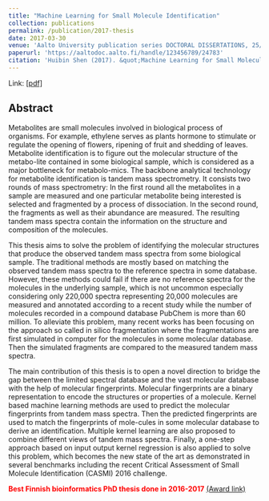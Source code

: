 ```yaml
---
title: "Machine Learning for Small Molecule Identification"
collection: publications
permalink: /publication/2017-thesis
date: 2017-03-30
venue: 'Aalto University publication series DOCTORAL DISSERTATIONS, 25/2017'
paperurl: 'https://aaltodoc.aalto.fi/handle/123456789/24783'
citation: 'Huibin Shen (2017). &quot;Machine Learning for Small Molecule Identification&quot; <i>Aalto University publication series DOCTORAL DISSERTATIONS, 25/2017</i>'
---
```



Link: [[pdf]](https://aaltodoc.aalto.fi/bitstream/handle/123456789/24783/isbn9789526072920.pdf?sequence=1&isAllowed=y) 


## Abstract

Metabolites are small molecules involved in biological process of organisms. For example, ethylene serves as plants hormone to stimulate or regulate the opening of flowers, ripening of fruit and shedding of leaves. Metabolite identification is to figure out the molecular structure of the metabo-lite contained in some biological sample, which is considered as a major bottleneck for metabolo-mics. The backbone analytical technology for metabolite identification is tandem mass spectrometry. It consists two rounds of mass spectrometry: In the first round all the metabolites in a sample are measured and one particular metabolite being interested is selected and fragmented by a process of dissociation. In the second round, the fragments as well as their abundance are measured. The resulting tandem mass spectra contain the information on the structure and composition of the molecules.
 
This thesis aims to solve the problem of identifying the molecular structures that produce the observed tandem mass spectra from some biological sample. The traditional methods are mostly based on matching the observed tandem mass spectra to the reference spectra in some database. However, these methods could fail if there are no reference spectra for the molecules in the underlying sample, which is not uncommon especially considering only 220,000 spectra representing 20,000 molecules are measured and annotated according to a recent study while the number of molecules recorded in a compound database PubChem is more than 60 million. To alleviate this problem, many recent works has been focusing on the approach so called in silico fragmentation where the fragmentations are first simulated in computer for the molecules in some molecular database. Then the simulated fragments are compared to the measured tandem mass spectra.
 
The main contribution of this thesis is to open a novel direction to bridge the gap between the limited spectral database and the vast molecular database with the help of molecular fingerprints. Molecular fingerprints are a binary representation to encode the structures or properties of a molecule. Kernel based machine learning methods are used to predict the molecular fingerprints from tandem mass spectra. Then the predicted fingerprints are used to match the fingerprints of mole-cules in some molecular database to derive an identification. Multiple kernel learning are also proposed to combine different views of tandem mass spectra. Finally, a one-step approach based on input output kernel regression is also applied to solve this problem, which becomes the new state of the art as demonstrated in several benchmarks including the recent Critical Assessment of Small Molecule Identification (CASMI) 2016 challenge.

<b><span style="color:red">Best Finnish bioinformatics PhD thesis done in 2016-2017</span></b> [(Award link)](http://bioinf.fi/winner-of-the-best-thesis-award/)